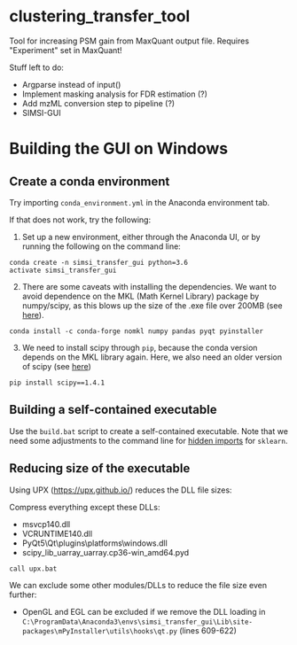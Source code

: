 # clustering_transfer_tool

Tool for increasing PSM gain from MaxQuant output file. Requires "Experiment" set in MaxQuant!


Stuff left to do:
- Argparse instead of input()
- Implement masking analysis for FDR estimation (?)
- Add mzML conversion step to pipeline (?)
- SIMSI-GUI

# Building the GUI on Windows

## Create a conda environment

Try importing `conda_environment.yml` in the Anaconda environment tab.

If that does not work, try the following:

1. Set up a new environment, either through the Anaconda UI, or by running the following on the command line:

```
conda create -n simsi_transfer_gui python=3.6
activate simsi_transfer_gui
```

2. There are some caveats with installing the dependencies. We want to avoid dependence on the MKL (Math Kernel Library) package by numpy/scipy, as this blows up the size of the .exe file over 200MB (see [here](https://github.com/pyinstaller/pyinstaller/issues/2270)).

```
conda install -c conda-forge nomkl numpy pandas pyqt pyinstaller
```

3. We need to install scipy through `pip`, because the conda version depends on the MKL library again. Here, we also need an older version of scipy (see [here](https://stackoverflow.com/questions/62581504/why-do-i-have-modulenotfounderror-no-module-named-scipy-special-cython-specia))

```
pip install scipy==1.4.1
```

## Building a self-contained executable

Use the `build.bat` script to create a self-contained executable. Note that we need some adjustments to the command line for [hidden imports](https://stackoverflow.com/questions/57108026/pyinstaller-modulenotfounderror-no-module-named-sklearn-utils-cython-blas) for `sklearn`.


## Reducing size of the executable

Using UPX (https://upx.github.io/) reduces the DLL file sizes:

Compress everything except these DLLs:

* msvcp140.dll
* VCRUNTIME140.dll
* PyQt5\Qt\plugins\platforms\windows.dll
* scipy\_lib\_uarray\_uarray.cp36-win_amd64.pyd

```
call upx.bat
```

We can exclude some other modules/DLLs to reduce the file size even further:

* OpenGL and EGL can be excluded if we remove the DLL loading in `C:\ProgramData\Anaconda3\envs\simsi_transfer_gui\Lib\site-packages\mPyInstaller\utils\hooks\qt.py` (lines 609-622)
